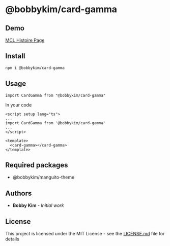# @bobbykim/card-gamma

## Demo

[MCL Histoire Page](https://manguito-component-library.vercel.app/)

## Install

```sh
npm i @bobbykim/card-gamma
```

## Usage

`import CardGamma from "@bobbykim/card-gamma"`

In your code

```vue
<script setup lang="ts">
...
import CardGamma from '@bobbykim/card-gamma'
...
</script>

<template>
  <card-gamma></card-gamma>
</template>
```

## Required packages

- @bobbykim/manguito-theme

## Authors

- **Bobby Kim** - _Initial work_

## License

This project is licensed under the MIT License - see the [LICENSE.md](./LICENSE.md) file for details
